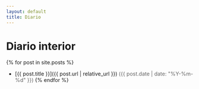 ```yaml
---
layout: default
title: Diario
---
```


# Diario interior

{% for post in site.posts %}
- [{{ post.title }}]({{ post.url | relative_url }}) <span style="color:#666">({{ post.date | date: "%Y-%m-%d" }})</span>
{% endfor %}
